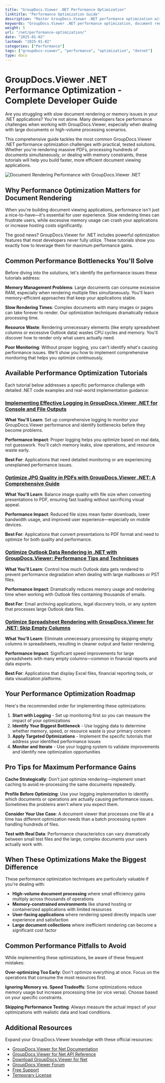```yaml
---
title: "GroupDocs.Viewer .NET Performance Optimization"
linktitle: "Performance Optimization Guide"
description: "Master GroupDocs.Viewer .NET performance optimization with proven techniques for faster rendering, memory efficiency, and handling large documents effectively."
keywords: "GroupDocs.Viewer .NET performance optimization, document rendering performance .NET, .NET document viewer optimization, improve GroupDocs rendering speed, optimize document viewer memory usage"
weight: 5
url: "/net/performance-optimization/"
date: "2025-01-02"
lastmod: "2025-01-02"
categories: ["Performance"]
tags: ["groupdocs-viewer", "performance", "optimization", "dotnet"]
type: docs
---
```

# GroupDocs.Viewer .NET Performance Optimization - Complete Developer Guide

Are you struggling with slow document rendering or memory issues in your .NET applications? You're not alone. Many developers face performance challenges when working with GroupDocs.Viewer, especially when dealing with large documents or high-volume processing scenarios.

This comprehensive guide tackles the most common GroupDocs.Viewer .NET performance optimization challenges with practical, tested solutions. Whether you're rendering massive PDFs, processing hundreds of documents simultaneously, or dealing with memory constraints, these tutorials will help you build faster, more efficient document viewing applications.

![Document Rendering Performance with GroupDocs.Viewer .NET](/viewer/performance-optimization/image.png)

## Why Performance Optimization Matters for Document Rendering

When you're building document viewing applications, performance isn't just a nice-to-have—it's essential for user experience. Slow rendering times can frustrate users, while excessive memory usage can crash your applications or increase hosting costs significantly.

The good news? GroupDocs.Viewer for .NET includes powerful optimization features that most developers never fully utilize. These tutorials show you exactly how to leverage them for maximum performance gains.

## Common Performance Bottlenecks You'll Solve

Before diving into the solutions, let's identify the performance issues these tutorials address:

**Memory Management Problems**: Large documents can consume excessive RAM, especially when rendering multiple files simultaneously. You'll learn memory-efficient approaches that keep your applications stable.

**Slow Rendering Times**: Complex documents with many images or pages can take forever to render. Our optimization techniques dramatically reduce processing time.

**Resource Waste**: Rendering unnecessary elements (like empty spreadsheet columns or excessive Outlook data) wastes CPU cycles and memory. You'll discover how to render only what users actually need.

**Poor Monitoring**: Without proper logging, you can't identify what's causing performance issues. We'll show you how to implement comprehensive monitoring that helps you optimize continuously.

## Available Performance Optimization Tutorials

Each tutorial below addresses a specific performance challenge with detailed .NET code examples and real-world implementation guidance:

### [Implementing Effective Logging in GroupDocs.Viewer .NET for Console and File Outputs](./logging-groupdocs-viewer-net-console-file/)

**What You'll Learn**: Set up comprehensive logging to monitor your GroupDocs.Viewer performance and identify bottlenecks before they become problems.

**Performance Impact**: Proper logging helps you optimize based on real data, not guesswork. You'll catch memory leaks, slow operations, and resource waste early.

**Best For**: Applications that need detailed monitoring or are experiencing unexplained performance issues.

### [Optimize JPG Quality in PDFs with GroupDocs.Viewer .NET: A Comprehensive Guide](./optimize-jpg-quality-pdf-groupdocs-viewer-net/)

**What You'll Learn**: Balance image quality with file size when converting presentations to PDF, ensuring fast loading without sacrificing visual appeal.

**Performance Impact**: Reduced file sizes mean faster downloads, lower bandwidth usage, and improved user experience—especially on mobile devices.

**Best For**: Applications that convert presentations to PDF format and need to optimize for both quality and performance.

### [Optimize Outlook Data Rendering in .NET with GroupDocs.Viewer: Performance Tips and Techniques](./limit-outlook-data-rendering-groupdocs-viewer-net/)

**What You'll Learn**: Control how much Outlook data gets rendered to prevent performance degradation when dealing with large mailboxes or PST files.

**Performance Impact**: Dramatically reduces memory usage and rendering time when working with Outlook files containing thousands of emails.

**Best For**: Email archiving applications, legal discovery tools, or any system that processes large Outlook data files.

### [Optimize Spreadsheet Rendering with GroupDocs.Viewer for .NET: Skip Empty Columns](./optimize-spreadsheet-rendering-groupdocs-viewer-net/)

**What You'll Learn**: Eliminate unnecessary processing by skipping empty columns in spreadsheets, resulting in cleaner output and faster rendering.

**Performance Impact**: Significant speed improvements for large spreadsheets with many empty columns—common in financial reports and data exports.

**Best For**: Applications that display Excel files, financial reporting tools, or data visualization platforms.

## Your Performance Optimization Roadmap

Here's the recommended order for implementing these optimizations:

1. **Start with Logging** - Set up monitoring first so you can measure the impact of your optimizations
2. **Identify Your Biggest Bottleneck** - Use logging data to determine whether memory, speed, or resource waste is your primary concern
3. **Apply Targeted Optimizations** - Implement the specific tutorials that address your identified performance issues
4. **Monitor and Iterate** - Use your logging system to validate improvements and identify new optimization opportunities

## Pro Tips for Maximum Performance Gains

**Cache Strategically**: Don't just optimize rendering—implement smart caching to avoid re-processing the same documents repeatedly.

**Profile Before Optimizing**: Use your logging implementation to identify which documents or operations are actually causing performance issues. Sometimes the problems aren't where you expect them.

**Consider Your Use Case**: A document viewer that processes one file at a time has different optimization needs than a batch processing system handling hundreds of files.

**Test with Real Data**: Performance characteristics can vary dramatically between small test files and the large, complex documents your users actually work with.

## When These Optimizations Make the Biggest Difference

These performance optimization techniques are particularly valuable if you're dealing with:

- **High-volume document processing** where small efficiency gains multiply across thousands of operations
- **Memory-constrained environments** like shared hosting or containerized applications with limited resources  
- **User-facing applications** where rendering speed directly impacts user experience and satisfaction
- **Large document collections** where inefficient rendering can become a significant cost factor

## Common Performance Pitfalls to Avoid

While implementing these optimizations, be aware of these frequent mistakes:

**Over-optimizing Too Early**: Don't optimize everything at once. Focus on the operations that consume the most resources first.

**Ignoring Memory vs. Speed Tradeoffs**: Some optimizations reduce memory usage but increase processing time (or vice versa). Choose based on your specific constraints.

**Skipping Performance Testing**: Always measure the actual impact of your optimizations with realistic data and load conditions.

## Additional Resources

Expand your GroupDocs.Viewer knowledge with these official resources:

- [GroupDocs.Viewer for Net Documentation](https://docs.groupdocs.com/viewer/net/)
- [GroupDocs.Viewer for Net API Reference](https://reference.groupdocs.com/viewer/net/)
- [Download GroupDocs.Viewer for Net](https://releases.groupdocs.com/viewer/net/)
- [GroupDocs.Viewer Forum](https://forum.groupdocs.com/c/viewer/9)
- [Free Support](https://forum.groupdocs.com/)
- [Temporary License](https://purchase.groupdocs.com/temporary-license/)
